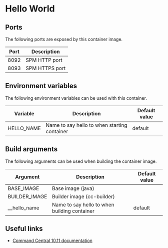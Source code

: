 # Hello World

## Ports

The following ports are exposed by this container image.

| Port | Description |
| ---- | ----------- |
| 8092 | SPM HTTP port |
| 8093 | SPM HTTPS port |

## Environment variables

The following environment variables can be used with this container.

| Variable | Description | Default value |
| -------- | ----------- | ------------- |
| HELLO_NAME | Name to say hello to when starting container | default |

## Build arguments

The following arguments can be used when building the container image.

| Argument | Description | Default value |
| -------- | ----------- | ------------- |
| BASE_IMAGE | Base image (java) | |
| BUILDER_IMAGE | Builder image (cc-builder) | |
| __hello_name | Name to say hello to when building container | default |

## Useful links

- [Command Central 10.11 documentation](https://documentation.softwareag.com/webmethods/command_central/cce10-11/10-11_Command_Central_webhelp/index.html)
